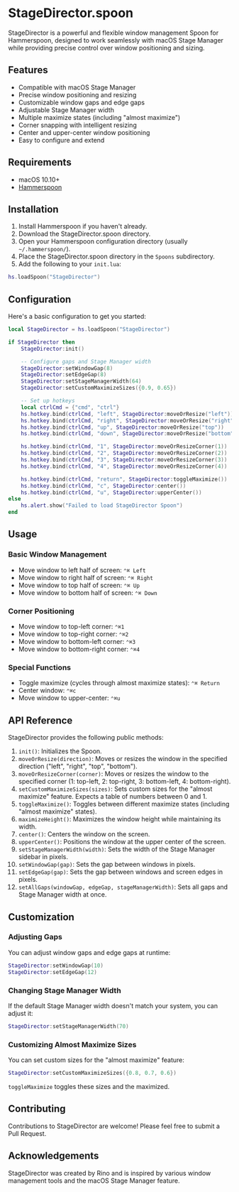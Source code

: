 # StageDirector.spoon

StageDirector is a powerful and flexible window management Spoon for Hammerspoon, designed to work seamlessly with macOS Stage Manager while providing precise control over window positioning and sizing.

## Features

- Compatible with macOS Stage Manager
- Precise window positioning and resizing
- Customizable window gaps and edge gaps
- Adjustable Stage Manager width
- Multiple maximize states (including "almost maximize")
- Corner snapping with intelligent resizing
- Center and upper-center window positioning
- Easy to configure and extend

## Requirements

- macOS 10.10+
- [Hammerspoon](http://www.hammerspoon.org/)

## Installation

1. Install Hammerspoon if you haven't already.
2. Download the StageDirector.spoon directory.
3. Open your Hammerspoon configuration directory (usually `~/.hammerspoon/`).
4. Place the StageDirector.spoon directory in the `Spoons` subdirectory.
5. Add the following to your `init.lua`:

```lua
hs.loadSpoon("StageDirector")
```

## Configuration

Here's a basic configuration to get you started:

```lua
local StageDirector = hs.loadSpoon("StageDirector")

if StageDirector then
    StageDirector:init()

    -- Configure gaps and Stage Manager width
    StageDirector:setWindowGap(8)
    StageDirector:setEdgeGap(8)
    StageDirector:setStageManagerWidth(64)
    StageDirector:setCustomMaximizeSizes({0.9, 0.65})

    -- Set up hotkeys
    local ctrlCmd = {"cmd", "ctrl"}
    hs.hotkey.bind(ctrlCmd, "left", StageDirector:moveOrResize("left"))
    hs.hotkey.bind(ctrlCmd, "right", StageDirector:moveOrResize("right"))
    hs.hotkey.bind(ctrlCmd, "up", StageDirector:moveOrResize("top"))
    hs.hotkey.bind(ctrlCmd, "down", StageDirector:moveOrResize("bottom"))

    hs.hotkey.bind(ctrlCmd, "1", StageDirector:moveOrResizeCorner(1))
    hs.hotkey.bind(ctrlCmd, "2", StageDirector:moveOrResizeCorner(2))
    hs.hotkey.bind(ctrlCmd, "3", StageDirector:moveOrResizeCorner(3))
    hs.hotkey.bind(ctrlCmd, "4", StageDirector:moveOrResizeCorner(4))

    hs.hotkey.bind(ctrlCmd, "return", StageDirector:toggleMaximize())
    hs.hotkey.bind(ctrlCmd, "c", StageDirector:center())
    hs.hotkey.bind(ctrlCmd, "u", StageDirector:upperCenter())
else
    hs.alert.show("Failed to load StageDirector Spoon")
end
```

## Usage

### Basic Window Management

- Move window to left half of screen: `⌃⌘ Left`
- Move window to right half of screen: `⌃⌘ Right`
- Move window to top half of screen: `⌃⌘ Up`
- Move window to bottom half of screen: `⌃⌘ Down`

### Corner Positioning

- Move window to top-left corner: `⌃⌘1`
- Move window to top-right corner: `⌃⌘2`
- Move window to bottom-left corner: `⌃⌘3`
- Move window to bottom-right corner: `⌃⌘4`

### Special Functions

- Toggle maximize (cycles through almost maximize states): `⌃⌘ Return`
- Center window: `⌃⌘c`
- Move window to upper-center: `⌃⌘u`

## API Reference

StageDirector provides the following public methods:

1. `init()`: Initializes the Spoon.
2. `moveOrResize(direction)`: Moves or resizes the window in the specified direction ("left", "right", "top", "bottom").
3. `moveOrResizeCorner(corner)`: Moves or resizes the window to the specified corner (1: top-left, 2: top-right, 3: bottom-left, 4: bottom-right).
4. `setCustomMaximizeSizes(sizes)`: Sets custom sizes for the "almost maximize" feature. Expects a table of numbers between 0 and 1.
5. `toggleMaximize()`: Toggles between different maximize states (including "almost maximize" states).
6. `maximizeHeight()`: Maximizes the window height while maintaining its width.
7. `center()`: Centers the window on the screen.
8. `upperCenter()`: Positions the window at the upper center of the screen.
9. `setStageManagerWidth(width)`: Sets the width of the Stage Manager sidebar in pixels.
10. `setWindowGap(gap)`: Sets the gap between windows in pixels.
11. `setEdgeGap(gap)`: Sets the gap between windows and screen edges in pixels.
12. `setAllGaps(windowGap, edgeGap, stageManagerWidth)`: Sets all gaps and Stage Manager width at once.

## Customization

### Adjusting Gaps

You can adjust window gaps and edge gaps at runtime:

```lua
StageDirector:setWindowGap(10)
StageDirector:setEdgeGap(12)
```

### Changing Stage Manager Width

If the default Stage Manager width doesn't match your system, you can adjust it:

```lua
StageDirector:setStageManagerWidth(70)
```

### Customizing Almost Maximize Sizes

You can set custom sizes for the "almost maximize" feature:

```lua
StageDirector:setCustomMaximizeSizes({0.8, 0.7, 0.6})
```

`toggleMaximize` toggles these sizes and the maximized.

## Contributing

Contributions to StageDirector are welcome! Please feel free to submit a Pull Request.

## Acknowledgements

StageDirector was created by Rino and is inspired by various window management tools and the macOS Stage Manager feature.
